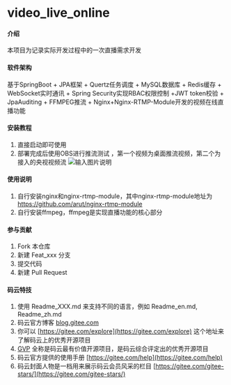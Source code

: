 # video_live_online

#### 介绍
本项目为记录实际开发过程中的一次直播需求开发
#### 软件架构
基于SpringBoot + JPA框架 + Quertz任务调度 + MySQL数据库 + Redis缓存 + WebSocket实时通讯 + Spring Security实现RBAC权限控制 +JWT token校验 + JpaAuditing + FFMPEG推流 + Nginx+Nginx-RTMP-Module开发的视频在线直播功能

#### 安装教程

1.  直接启动即可使用
2.  部署完成后使用OBS进行推流测试 ，第一个视频为桌面推流视频，第二个为接入的央视视频流
![输入图片说明](https://images.gitee.com/uploads/images/2019/1212/172803_10befb15_1732571.png "屏幕截图.png")


#### 使用说明
1.  自行安装nginx和nginx-rtmp-module，其中nginx-rtmp-module地址为 https://github.com/arut/nginx-rtmp-module
2.  自行安装ffmpeg，ffmpeg是实现直播功能的核心部分


#### 参与贡献

1.  Fork 本仓库
2.  新建 Feat_xxx 分支
3.  提交代码
4.  新建 Pull Request


#### 码云特技

1.  使用 Readme\_XXX.md 来支持不同的语言，例如 Readme\_en.md, Readme\_zh.md
2.  码云官方博客 [blog.gitee.com](https://blog.gitee.com)
3.  你可以 [https://gitee.com/explore](https://gitee.com/explore) 这个地址来了解码云上的优秀开源项目
4.  [GVP](https://gitee.com/gvp) 全称是码云最有价值开源项目，是码云综合评定出的优秀开源项目
5.  码云官方提供的使用手册 [https://gitee.com/help](https://gitee.com/help)
6.  码云封面人物是一档用来展示码云会员风采的栏目 [https://gitee.com/gitee-stars/](https://gitee.com/gitee-stars/)
